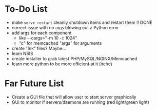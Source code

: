 # To-Do List

-   make `serve restart` cleanly shutdown items and restart them !! DONE
-   correct issue with no args blowing out a Python error
-   add args for each component 
    -   like --cargs="-m 10 -c 1024"
    -   "c" for memcached "args" for arguments
-   create "lnk" files? Maybe...
-   learn NSIS
-   create installer to grab latest PHP/MySQL/NGINX/Memcached
-   learn more python to be more efficient at it (hehe)


# Far Future List

-   Create a GUI file that will allow user to start server graphically
-   GUI to monitor if servers/daemons are running (red light/green light)